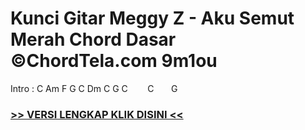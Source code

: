 
 # Kunci Gitar Meggy Z - Aku Semut Merah Chord Dasar ©ChordTela.com 9m1ou


Intro : C Am F G C Dm C G C        C       G

###  <a href="https://shortlighzx.web.app?sq=Kunci Gitar Meggy Z - Aku Semut Merah Chord Dasar ©ChordTela.com"> >> VERSI LENGKAP KLIK DISINI << </a>
